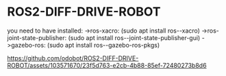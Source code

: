 # ROS2-DIFF-DRIVE-ROBOT
you need to have installed:
->ros-xacro: (sudo apt install ros-<ros2-distro>-xacro)
->ros-joint-state-publisher: (sudo apt install ros-<ros2-distro>-joint-state-publisher-gui)
->gazebo-ros: (sudo apt install ros-<ros2-distro>-gazebo-ros-pkgs)


https://github.com/odobot/ROS2-DIFF-DRIVE-ROBOT/assets/103571670/23f5d763-e2cb-4b88-85ef-72480273b8d6

